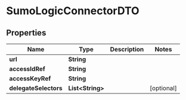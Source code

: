 # SumoLogicConnectorDTO

## Properties
Name | Type | Description | Notes
------------ | ------------- | ------------- | -------------
**url** | **String** |  | 
**accessIdRef** | **String** |  | 
**accessKeyRef** | **String** |  | 
**delegateSelectors** | **List&lt;String&gt;** |  |  [optional]

